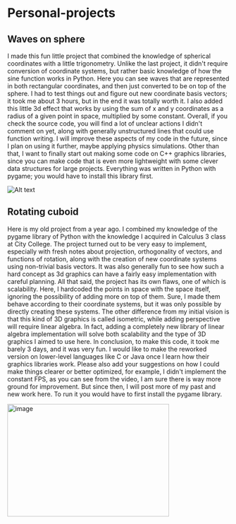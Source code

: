 # Personal-projects

## Waves on sphere

I made this fun little project that combined the knowledge of spherical coordinates with a little trigonometry. Unlike the last project, it didn't require conversion of coordinate systems, but rather basic knowledge of how the sine function works in Python. Here you can see waves that are represented in both rectangular coordinates, and then just converted to be on top of the sphere. I had to test things out and figure out new coordinate basis vectors; it took me about 3 hours, but in the end it was totally worth it. I also added this little 3d effect that works by using the sum of x and y coordinates as a radius of a given point in space, multiplied by some constant. Overall, if you check the source code, you will find a lot of unclear actions I didn't comment on yet, along with generally unstructured lines that could use function writing. I will improve these aspects of my code in the future, since I plan on using it further, maybe applying physics simulations. Other than that, I want to finally start out making some code on C++ graphics libraries, since you can make code that is even more lightweight with some clever data structures for large projects. Everything was written in Python with pygame; you would have to install this library first. 

![Alt text](clideo_editor_9166394aa45f400682d7bab064105e99.gif)


## Rotating cuboid

Here is my old project from a year ago. I combined my knowledge of the pygame library of Python with the knowledge I acquired in Calculus 3 class at City College. The project turned out to be very easy to implement, especially with fresh notes about projection, orthogonality of vectors, and functions of rotation, along with the creation of new coordinate systems using non-trivial basis vectors. It was also generally fun to see how such a hard concept as 3d graphics can have a fairly easy implementation with careful planning. All that said, the project has its own flaws, one of which is scalability. Here, I hardcoded the points in space with the space itself, ignoring the possibility of adding more on top of them. Sure, I made them behave according to their coordinate systems, but it was only possible by directly creating these systems. The other difference from my initial vision is that this kind of 3D graphics is called isometric, while adding perspective will require linear algebra. In fact, adding a completely new library of linear algebra implementation will solve both scalability and the type of 3D graphics I aimed to use here. In conclusion, to make this code, it took me barely 3 days, and it was very fun. I would like to make the reworked version on lower-level languages like C or Java once I learn how their graphics libraries work. Please also add your suggestions on how I could make things clearer or better optimized, for example, I didn't implement the constant FPS, as you can see from the video, I am sure there is way more ground for improvement. But since then, I will post more of my past and new work here. To run it you would have to first install the pygame library.

<img width="367" height="255" alt="image" src="https://github.com/user-attachments/assets/602df66d-ca12-4a6d-bfdd-4e3fd832563c" />
